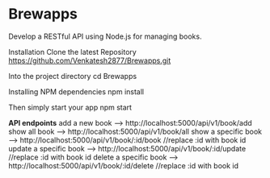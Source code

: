 # Brewapps
 Develop a RESTful API using Node.js for managing books.

Installation Clone the latest Repository https://github.com/Venkatesh2877/Brewapps.git

Into the project directory cd Brewapps

Installing NPM dependencies npm install

Then simply start your app npm start





**API endpoints**
add a new book         -->  http://localhost:5000/api/v1/book/add
show all book          -->  http://localhost:5000/api/v1/book/all
show a specific book   -->  http://localhost:5000/api/v1/book/:id/book    //replace :id with book id
update a specific book -->  http://localhost:5000/api/v1/book/:id/update   //replace :id with book id
delete a specific book -->  http://localhost:5000/api/v1/book/:id/delete   //replace :id with book id
